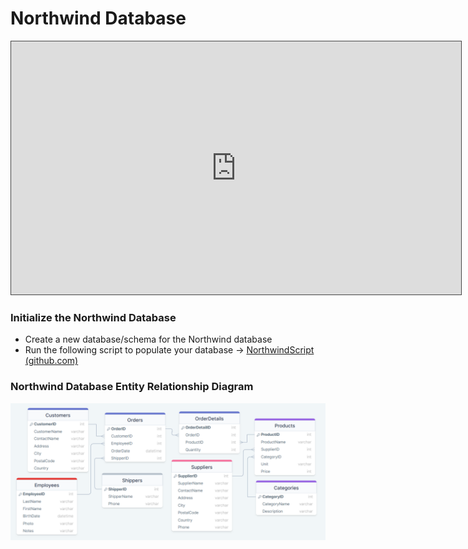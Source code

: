 # Northwind Database

<iframe src="https://egator.hosted.panopto.com/Panopto/Pages/Embed.aspx?id=9fe46beb-4470-4e3f-bae4-b1330074ad4d&autoplay=false&offerviewer=true&showtitle=true&showbrand=true&captions=false&interactivity=all" height="405" width="720" style="border: 1px solid #464646;" allowfullscreen allow="autoplay" aria-label="Panopto Embedded Video Player"></iframe>

### Initialize the Northwind Database

- Create a new database/schema for the Northwind database
- Run the following script to populate your database -> <a href="https://github.com/kellerflint/Class-Intro-SQL/blob/hugo/content/SQL-Files/NorthwindScript.sql" target="_blank">NorthwindScript (github.com)</a>

### Northwind Database Entity Relationship Diagram

<img src="https://raw.githubusercontent.com/kellerflint/Class-Intro-SQL/hugo/content/SQL-Files/NorthwindERD.png">
